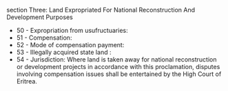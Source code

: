 section Three: Land Expropriated For National Reconstruction And Development Purposes

<ul>
			<li>50 - Expropriation from usufructuaries: <ul>
			</ul></li>			<li>51 - Compensation: <ul>
			</ul></li>			<li>52 - Mode of compensation payment: <ul>
			</ul></li>			<li>53 - Illegally acquired state land : <ul>
			</ul></li>			<li>54 - Jurisdiction: Where land is taken away for national reconstruction or development projects in accordance with this proclamation, disputes involving compensation issues shall be entertained by the High Court of Eritrea. <ul>
			</ul></li></ul>